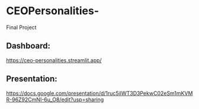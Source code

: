 # CEOPersonalities-
Final Project

## Dashboard: 
https://ceo-personalities.streamlit.app/

## Presentation: 
https://docs.google.com/presentation/d/1ruc5iIWT3D3PekwC02eSm1mKVMR-96Z92CmNI-6u_O8/edit?usp=sharing
